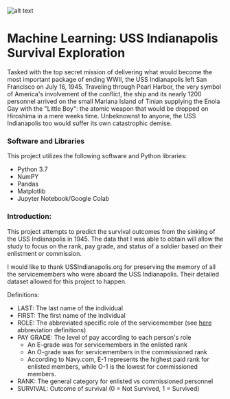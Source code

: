 ![alt text](https://upload.wikimedia.org/wikipedia/commons/a/a9/USS_Indianapolis_%28CA-35%29_underway_at_sea_on_27_September_1939_%2880-G-425615%29.jpg "USS Indianapolis c.1939")

# Machine Learning: USS Indianapolis Survival Exploration

Tasked with the top secret mission of delivering what would become the most important package of ending WWII, the USS Indianapolis left San Francisco on July 16, 1945. Traveling through Pearl Harbor, the very symbol of America's involvement of the conflict, the ship and its nearly 1200 personnel arrived on the small Mariana Island of Tinian supplying the Enola Gay with the "Little Boy": the atomic weapon that would be dropped on Hiroshima in a mere weeks time. Unbeknownst to anyone, the USS Indianapolis too would suffer its own catastrophic demise.         

### Software and Libraries
This project utilizes the following software and Python libraries:
* Python 3.7
* NumPY
* Pandas
* Matplotlib
* Jupyter Notebook/Google Colab

### Introduction:
This project attempts to predict the survival outcomes from the sinking of the USS Indianapolis in 1945. The data that I was able to obtain will allow the study to focus on the rank, pay grade, and status of a soldier based on their enlistment or commission. 

I would like to thank USSIndianapolis.org for preserving the memory of all the servicemembers who were aboard the USS Indianapolis. Their detailed dataset allowed for this project to happen.

Definitions:
* LAST: The last name of the individual
* FIRST: The first name of the individual
* ROLE: The abbreviated specific role of the servicemember (see [here](https://www.cem.va.gov/CEM/docs/abbreviations/Ranks_Navy.pdf) abbreviation definitions)
* PAY GRADE: The level of pay according to each person's role
  * An E-grade was for servicemembers in the enlisted rank
  * An O-grade was for servicemembers in the commissioned rank
  * According to Navy.com, E-1 represents the highest paid rank for enlisted members, while O-1 is the lowest for commissioned members.
* RANK: The general category for enlisted vs commissioned personnel
* SURVIVAL: Outcome of survival (0 = Not Survived, 1 = Survived)
